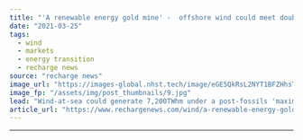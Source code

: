 ```yaml
---
title: "'A renewable energy gold mine' -  offshore wind could meet double US electricity demand"
date: "2021-03-25"
tags: 
  - wind
  - markets
  - energy transition
  - recharge news
source: "recharge news"
image_url: "https://images-global.nhst.tech/image/eGE5QkRsL2NYT1BFZHhsTnJsQ1RKWjNrUm5xcTJjazVkK1VGZEdvazY2UT0=/nhst/binary/fbffa71eaff67eed902661b0c6721ae8"
image_fp: "/assets/img/post_thumbnails/9.jpg"
lead: "Wind-at-sea could generate 7,200TWhm under a post-fossils 'maximal electrification' scenario, according to new report"
article_url: "https://www.rechargenews.com/wind/a-renewable-energy-gold-mine-offshore-wind-could-meet-double-us-electricity-demand/2-1-986928"
---
```


---
